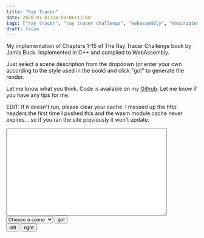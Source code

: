 ```yaml
---
title: "Ray Tracer"
date: 2020-01-01T14:08:06+11:00
tags: ["ray tracer", "ray tracer challenge", "webassembly", "emscripten", "C++"]
draft: false
---
```


My implementation of Chapters 1-15 of The Ray Tracer Challenge book by Jamis Buck. Implemented in C++ and compiled to WebAssembly.

Just select a scene description from the dropdown (or enter your own according to the style used in the book) and click "go!" to generate the render.

Let me know what you think. Code is available on my <a href="https://github.com/bezdomniy/graphics/tree/master/rayTracer">Github</a>. Let me know if you have any tips for me.

EDIT: If it doesn't run, please clear your cache. I messed up the http headers the first time I pushed this and the wasm module cache never expires... so if you ran the site previously it won't update.

<!DOCTYPE HTML>
<html>
<script id="jsscript" src="/js/RayTracer.wasm.js"></script>
<body>
<textarea rows=15 cols=50 id="sceneTextArea">
</textarea>
<br>
<!-- <input id="myFile" type="text"/> -->
    <select id="scenes" onChange="return setScene()">
        <option scene="0" value="Choose a scene">Choose a scene</option>
        <option scene="1" value="/rayTracerScenes/reflectionScene.yaml">Reflections</option>
        <option scene="2" value="/rayTracerScenes/groups.yaml">Groups</option>
        <option scene="3" value="/rayTracerScenes/cylinders.yaml">Cylinders</option>
        <option scene="4" value="/rayTracerScenes/hippy.yaml">Hippy</option>
        <option scene="5" value="/rayTracerScenes/shadowPuppets.yaml">Shadow Puppets</option>
        <option scene="6" value="/rayTracerScenes/coverScene.yaml">Cover Scene</option>
        <option scene="7" value="/rayTracerScenes/christmas.yaml">Christmas</option>
    </select>
    <button id="gobutton">go!</button>
<br>
<button id="leftbutton">left</button>
<button id="rightbutton">right</button>
<br>
<canvas id="outCanvas"></canvas>
<script>
// import \* as Magick from 'https://knicknic.github.io/wasm-imagemagick/magickApi.js';
var goButton = document.getElementById("gobutton");
var leftButton = document.getElementById("leftbutton");
var rightButton = document.getElementById("rightbutton");
var textarea = document.getElementById("sceneTextArea");
Module['onRuntimeInitialized'] = function() {
console.log("loaded");
const runner = new Module.EmscriptenRunner();
function updateRender() {  
 if (!runner.done()) {
var i;
var bytes = runner.renderToRGBA();
const canvas = document.getElementById('outCanvas');
const ctx = canvas.getContext('2d');
ctx.canvas.width = runner.getWidth();
ctx.canvas.height = runner.getHeight();
const imageData = ctx.createImageData(ctx.canvas.width, ctx.canvas.height);
// Iterate through every pixel
for (let i = 0; i < imageData.data.length; i += 4) {
// Modify pixel data
imageData.data[i + 0] = bytes[i + 0]; // R value
imageData.data[i + 1] = bytes[i + 1]; // G value
imageData.data[i + 2] = bytes[i + 2]; // B value
imageData.data[i + 3] = 255; // A value
}
// Draw image data to the canvas
ctx.putImageData(imageData, 0, 0);
}
}
// const runner = new Module.EmscriptenRunner(textarea.value);
var t;
var updateTime= 33;
var repeatLeft = function (action) {
runner.moveLeft();
t = setTimeout(repeatLeft, updateTime);
}
var repeatRight = function (action) {
runner.moveRight();
t = setTimeout(repeatRight, updateTime);
}  
 goButton.addEventListener(
"click", function() {
runner.init(textarea.value);
let showImg = setInterval(updateRender, updateTime);
}
);
leftButton.addEventListener(
"mousedown", function() {
repeatLeft();
}
);
rightButton.addEventListener(
"mousedown", function() {
repeatRight();
}
);
leftButton.addEventListener(
"mouseup", function() {
clearTimeout(t);
}
);
rightButton.addEventListener(
"mouseup", function() {
clearTimeout(t);
}
);
};
function setScene(){
// find the dropdown
var ddl = document.getElementById("scenes");
// find the selected option
var selectedOption = ddl.options[ddl.selectedIndex];
// find the attribute value
var sceneValue = selectedOption.getAttribute("value");
// find the textbox
var textBox = document.getElementById("sceneTextArea");
fetch(sceneValue)
.then(response => response.text())
.then((data) => {
textBox.value = data
})
}
</script>

</body>

</html>
